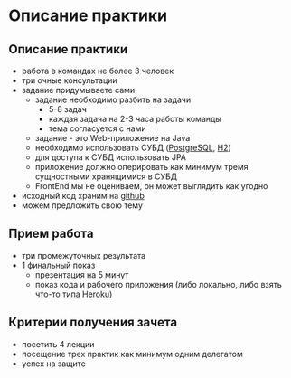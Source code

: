 Описание практики
===

## Описание практики
- работа в командах не более 3 человек
- три очные консультации
- задание придумываете сами
  - задание необходимо разбить на задачи
    - 5-8 задач
    - каждая задача на 2-3 часа работы команды
    - тема согласуется с нами
  - задание - это Web-приложение на Java
  - необходимо использовать СУБД ([PostgreSQL](https://www.postgresql.org/), [H2](http://www.h2database.com/html/main.html))
  - для доступа к СУБД использовать JPA
  - приложение должно оперировать как минимум тремя сущностными хранящимися в СУБД
  - FrontEnd мы не оцениваем, он может выглядить как угодно
- исходный код храним на [github](https://github.com/)
- можем предложить свою тему

## Прием работа
- три промежуточных результата
- 1 финальный показ
  - презентация на 5 минут
  - показ кода и рабочего приложения (либо локально, либо взять что-то типа [Heroku](https://www.heroku.com/))

## Критерии получения зачета
- посетить 4 лекции
- посещение трех практик как минимум одним делегатом
- успех на защите
